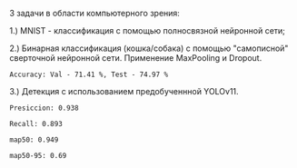 3 задачи в области компьютерного зрения:

1.) MNIST - классификация с помощью полносвязной нейронной сети;

2.) Бинарная классификация (кошка/собака) с помощью "самописной" сверточной нейронной сети.
    Применение MaxPooling и Dropout.
    
    Accuracy: Val - 71.41 %, Test - 74.97 %
    
3.) Детекция с использованием предобученнной YOLOv11. 
    
    Presiccion: 0.938      
    
    Recall: 0.893
    
    map50: 0.949
    
    map50-95: 0.69

